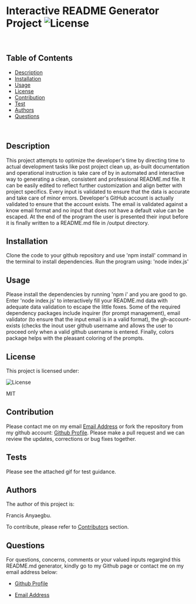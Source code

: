 
  # Interactive README Generator Project   ![License](https://img.shields.io/badge/License-MIT-blue.svg)
  
  <br>
  
  ## Table of Contents
  
  - [Description](#description)
  - [Installation](#installation)
  - [Usage](#usage)
  - [License](#license)
  - [Contribution](#contribution)
  - [Test](#test)
  - [Authors](#authors)
  - [Questions](#questions)
  
  <br>
  
  ## Description  
  
  This project attempts to optimize the developer's time by directing time to actual development tasks like post project clean up, as-built documentation and operational instruction is take care of by in automated and interactive way to generating a clean, consistent and professional README.md file. It can be easily edited to reflect further customization and align better with project specifics. Every input is validated to ensure that the data is accurate and take care of minor errors. Developer's GitHub account is actually validated to ensure that the account exists. The email is validated against a know email format and no input that does not have a default value can be escaped. At the end of the program the user is presented their input before it is finally written to a README.md file in /output directory. 
  
  ## Installation
  
  Clone the code to your github repository and use 'npm install' command in the terminal to install dependencies. Run the program using: 'node index.js'
  
  ## Usage
  
  Please install the dependencies by running 'npm i' and you are good to go. Enter 'node index.js' to interactively fill your README.md data with adequate data validation to escape the little foxes. Some of the required dependency packages include  inquirer (for prompt management), email validator (to ensure that the input email is in a valid format), the gh-account-exists (checks the inout user github username and allows the user to proceed only when a valid github username is entered. Finally, colors package helps with the pleasant coloring of the prompts.
  
  ## License
  
  This project is licensed under:
  
   ![License](https://img.shields.io/badge/License-MIT-blue.svg)
  
  MIT
  
  ## Contribution
  
  Please contact me on my email [Email Address](anyaegbufrancis@gmail.com) or fork the repository from my github account: [Github Profile](https://github.com/anyaegbufrancis). Please make a pull request and we can review the updates, corrections or bug fixes together.
  
  ## Tests
  
  Please see the attached gif for test guidance.
  
  ## Authors
  
  The author of this project is: 
  
  Francis Anyaegbu. 
  
  To contribute, please refer to [Contributors](#contributors) section.
  
  ## Questions
  
  For questions, concerns, comments or your valued inputs regargind this README.md generator, kindly go to my Github page or contact me on my email address below:
    
  - [Github Profile](https://github.com/anyaegbufrancis)
                    
  - [Email Address](anyaegbufrancis@gmail.com)
